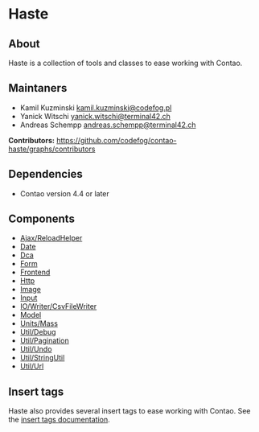 # Haste

## About ##

Haste is a collection of tools and classes to ease working with Contao.


## Maintaners ##

* Kamil Kuzminski <kamil.kuzminski@codefog.pl>
* Yanick Witschi <yanick.witschi@terminal42.ch>
* Andreas Schempp <andreas.schempp@terminal42.ch>

**Contributors:** https://github.com/codefog/contao-haste/graphs/contributors


## Dependencies ##

* Contao version 4.4 or later


## Components ##

- [Ajax/ReloadHelper](docs/Ajax/ReloadHelper.md)
- [Date](docs/Date/index.md)
- [Dca](docs/Dca/index.md)
- [Form](docs/Form/Form.md)
- [Frontend](docs/Frontend/index.md)
- [Http](docs/Http/index.md)
- [Image](docs/Image/index.md)
- [Input](docs/Input/index.md)
- [IO/Writer/CsvFileWriter](docs/IO/index.md)
- [Model](docs/Model/index.md)
- [Units/Mass](docs/Units/Mass.md)
- [Util/Debug](docs/Util/Debug.md)
- [Util/Pagination](docs/Util/Pagination.md)
- [Util/Undo](docs/Util/Undo.md)
- [Util/StringUtil](docs/Util/StringUtil.md)
- [Util/Url](docs/Util/Url.md)


## Insert tags ##

Haste also provides several insert tags to ease working with Contao.
See the [insert tags documentation](docs/Util/InsertTags.md).
